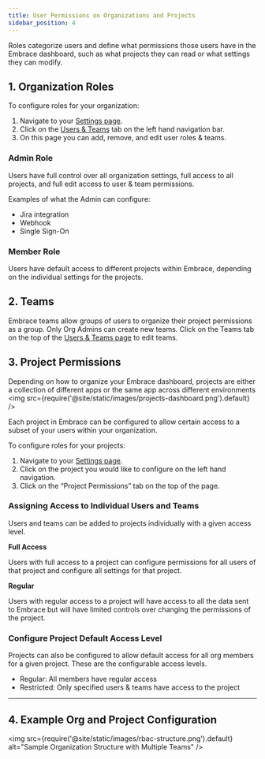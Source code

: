```yaml
---
title: User Permissions on Organizations and Projects
sidebar_position: 4
---
```


Roles categorize users and define what permissions those users have in the Embrace dashboard, such as what projects they can read or what settings they can modify.

## 1. Organization Roles

To configure roles for your organization:

1. Navigate to your [Settings page](https://dash.embrace.io/settings/my-profile/preferences).
2. Click on the [Users & Teams](https://dash.embrace.io/settings/organization/users-and-teams/users) tab on the left hand navigation bar.
3. On this page you can add, remove, and edit user roles & teams.

### Admin Role

Users have full control over all organization settings, full access to all projects, and full edit access to user & team permissions.

Examples of what the Admin can configure:

- Jira integration
- Webhook
- Single Sign-On

### Member Role

Users have default access to different projects within Embrace, depending on the individual settings for the projects.



## 2. Teams

Embrace teams allow groups of users to organize their project permissions as a group. Only Org Admins can create new teams. Click on the Teams tab on the top of the [Users & Teams page](https://dash.embrace.io/settings/organization/users-and-teams/teams) to edit teams.


## 3. Project Permissions
Depending on how to organize your Embrace dashboard, projects are either a collection of different apps or the same app across different environments
<img src={require('@site/static/images/projects-dashboard.png').default} />

Each project in Embrace can be configured to allow certain access to a subset of your users within your organization.

To configure roles for your projects:

1. Navigate to your [Settings page](https://dash.embrace.io/settings/my-profile/preferences).
2. Click on the project you would like to configure on the left hand navigation.
3. Click on the “Project Permissions” tab on the top of the page.

### Assigning Access to Individual Users and Teams

Users and teams can be added to projects individually with a given access level.

**Full Access**

Users with full access to a project can configure permissions for all users of that project and configure all settings for that project.

**Regular**

Users with regular access to a project will have access to all the data sent to Embrace but will have limited controls over changing the permissions of the project.

### Configure Project Default Access Level

Projects can also be configured to allow default access for all org members for a given project. These are the configurable access levels.

- Regular: All members have regular access
- Restricted: Only specified users & teams have access to the project


---


## 4. Example Org and Project Configuration

<img src={require('@site/static/images/rbac-structure.png').default} alt="Sample Organization Structure with Multiple Teams" />
